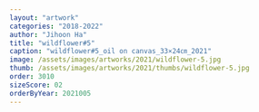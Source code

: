 ```yaml
---
layout: "artwork"
categories: "2018-2022"
author: "Jihoon Ha"
title: "wildflower#5"
caption: "wildflower#5_oil on canvas_33×24㎝_2021"
image: /assets/images/artworks/2021/wildflower-5.jpg
thumb: /assets/images/artworks/2021/thumbs/wildflower-5.jpg
order: 3010
sizeScore: 02
orderByYear: 2021005
---
```

